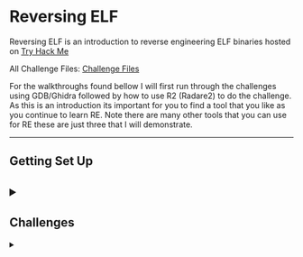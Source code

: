 <H1>Reversing ELF</H1>
<p></p>
Reversing ELF is an introduction to reverse engineering ELF binaries hosted on <a href="https://tryhackme.com/room/reverselfiles" rel="nofollow">Try Hack Me</a>
<p></p>
All Challenge Files: <a href="https://drive.google.com/file/d/1Ia8cUnWHgCGtAKBznp-Q6xTKOCmxB5t8/view?usp=sharing" rel="nofollow">Challenge Files</a>
<p></p>
For the walkthroughs found bellow I will first run through the challenges using GDB/Ghidra followed by how to use R2 (Radare2) to do the challenge. As this is an introduction its important for you to find a tool that you like as you continue to learn RE. Note there are many other tools that you can use for RE these are just three that I will demonstrate.
<p></p>
<hr>
<p></p>
<H2>Getting Set Up<H2>
<details>
    <summary></summary>
<p></p>
The first thing we will go through is ensuring we have the tools we need to carry out the challenges.
<p></p>
To start with we will install Ghidra (new releases of Kali linux come with Ghidra pre installed)
<p></p>
<H3>Ghidra</H3> 
<p></p>
https://ghidra-sre.org/
<p></p>
Ghidra is a software reverse engineering (SRE) framework created and maintained by the National Security Agency Research Directorate. This framework includes a suite of full-featured, high-end software analysis tools that enable users to analyze compiled code on a variety of platforms including Windows, macOS, and Linux. Capabilities include disassembly, assembly, decompilation, graphing, and scripting, along with hundreds of other features. Ghidra supports a wide variety of processor instruction sets and executable formats and can be run in both user-interactive and automated modes. Users may also develop their own Ghidra extension components and/or scripts using Java or Python.
<p></p>
Navigating to the above site takes us to Ghidra's home page, from here we need to click on the "Download from GitHub" link.
<p></p>
<div align="center">
<img src="https://github.com/Shadow-Admins/Cyber_Club/blob/main/Starting_Point/Reversing/Challenges/Try_Hack_Me/Reversing_ELF/images/ghidra_webpage.png"><br>
</div>
<p></p>
Clicking on this link takes us to the Ghidra GitHub "Releases" page, at the time of this write up you can see that the latest Ghidra version is '10.0.2'. From here you want to download the .zip file in my case 'ghidra_10.0.2_PUBLIC_20210804.zip'. (Whenever I install or download new tools I always use the '/opt' directory, this is actually what this directory is for.)
<p></p>
<div align="center">
<img src="https://github.com/Shadow-Admins/Cyber_Club/blob/main/Starting_Point/Reversing/Challenges/Try_Hack_Me/Reversing_ELF/images/ghidra_releases.png"><br>
</div>
<p></p>
Now that you have downloaded the zip folder you can either use the GUI to unzip and extract the contents or use the command line:
<p></p>

```
unzip -d ghidra_10.0.2_PUBLIC_20210804.zip
```

<p></p>
Once you have extracted the folder you can 'cd' into the directory and you can see that there is a shell script called 'ghidraRun'. using the following command you can run Ghidra.
<p></p>

```
./ghidraRun
```

<p></p>
<details>
    <summary>Optional: adding an alias so you can run Ghidra anywhere</summary>
<p></p>
To add an alias so you can run ghidra from anywhere you will do the following.
<p></p>
Navigate to your home directory indicated by the <kbd>~</kbd> symbol (this can be easy done simply by entering <kbd>cd</kbd> with no directory listed).
Once you are in your home directory you need to list all files which can be done by entering <kbd>ls -a</kbd>. Depending on your flavour of linux you will see a fair few files.


</details>



</details>

<H2>Challenges</H2>
<details>
    <summary></summary>
<p></p>
<details>
    <summary>Crackme1</summary>
<p></p>
The first challenge we are given is:









</details>





</details>